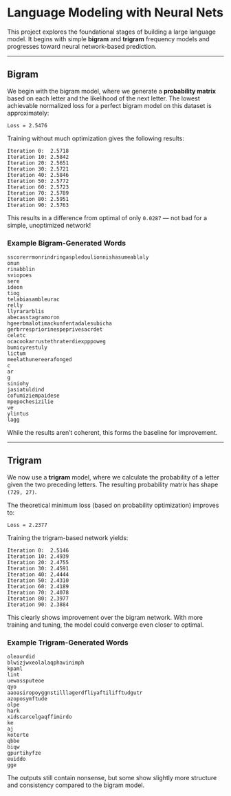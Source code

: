 #  Language Modeling with Neural Nets

This project explores the foundational stages of building a large language model. It begins with simple **bigram** and **trigram** frequency models and progresses toward neural network-based prediction.

---

##  Bigram

We begin with the bigram model, where we generate a **probability matrix** based on each letter and the likelihood of the next letter. The lowest achievable normalized loss for a perfect bigram model on this dataset is approximately:

```
Loss = 2.5476
```

Training without much optimization gives the following results:

```
Iteration 0:  2.5718
Iteration 10: 2.5842
Iteration 20: 2.5651
Iteration 30: 2.5721
Iteration 40: 2.5846
Iteration 50: 2.5772
Iteration 60: 2.5723
Iteration 70: 2.5789
Iteration 80: 2.5951
Iteration 90: 2.5763
```

This results in a difference from optimal of only `0.0287` — not bad for a simple, unoptimized network!

###  Example Bigram-Generated Words
```
sscorerrmonrindringaspledoulionnishasumeablaly
onun
rinabblin
sviopoes
sere
ideon
tiog
telabiasambleurac
relly
llyrararblis
abecasstagramoron
hgeerbmalotimackunfentadalesubicha
gerbrrespriorinespeprivesacrdet
celetc
ocacookarrustethraterdiexpppoweg
bumicyrestuly
lictum
meelathunereerafonged
c
ar
g
siniohy
jasiatuldind
cofumiziempaidese
mpepochesizilie
ve
ylintus
lagg
```

While the results aren’t coherent, this forms the baseline for improvement.

---

##  Trigram

We now use a **trigram** model, where we calculate the probability of a letter given the two preceding letters. The resulting probability matrix has shape `(729, 27)`.

The theoretical minimum loss (based on probability optimization) improves to:

```
Loss = 2.2377
```

Training the trigram-based network yields:

```
Iteration 0:  2.5146
Iteration 10: 2.4939
Iteration 20: 2.4755
Iteration 30: 2.4591
Iteration 40: 2.4444
Iteration 50: 2.4310
Iteration 60: 2.4189
Iteration 70: 2.4078
Iteration 80: 2.3977
Iteration 90: 2.3884
```

This clearly shows improvement over the bigram network. With more training and tuning, the model could converge even closer to optimal.

###  Example Trigram-Generated Words
```
oleaurdid
blwizjwxeolalaqphavinimph
kpaml
lint
uewassputeoe
qyo
aaoasiropoyggnstilllagerdfliyaftilifftudgutr
azoposymftude
olpe
hark
xidscarcelgaqffimirdo
ke
aj
koterte
qbbe
biqw
gpurtihyfze
euiddo
gge
```

The outputs still contain nonsense, but some show slightly more structure and consistency compared to the bigram model.
